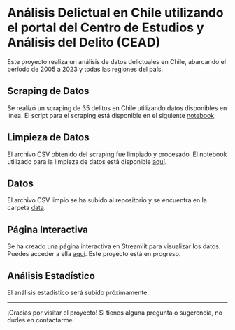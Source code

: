 # Análisis Delictual en Chile utilizando el portal del Centro de Estudios y Análisis del Delito (CEAD)

Este proyecto realiza un análisis de datos delictuales en Chile, abarcando el período de 2005 a 2023 y todas las regiones del país.

## Scraping de Datos

Se realizó un scraping de 35 delitos en Chile utilizando datos disponibles en línea. El script para el scraping está disponible en el siguiente [notebook](https://github.com/rrdiegoisaac/analisis-delictual-chile/blob/main/scraping/ScrapingCEAD.ipynb).

## Limpieza de Datos

El archivo CSV obtenido del scraping fue limpiado y procesado. El notebook utilizado para la limpieza de datos está disponible [aquí](https://github.com/rrdiegoisaac/analisis-delictual-chile/blob/main/cleaning/clean.ipynb).

## Datos

El archivo CSV limpio se ha subido al repositorio y se encuentra en la carpeta [data](https://github.com/rrdiegoisaac/analisis-delictual-chile/tree/main/data).

## Página Interactiva

Se ha creado una página interactiva en Streamlit para visualizar los datos. Puedes acceder a ella [aquí](https://delincuencia.streamlit.app). Este proyecto está en progreso.

## Análisis Estadístico

El análisis estadístico será subido próximamente.

---

¡Gracias por visitar el proyecto! Si tienes alguna pregunta o sugerencia, no dudes en contactarme.
